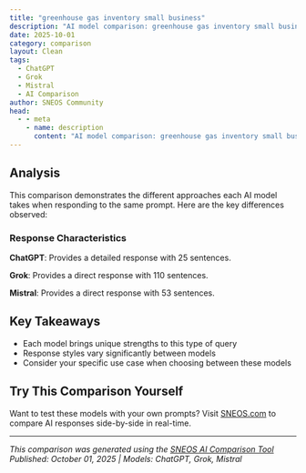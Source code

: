 ```yaml
---
title: "greenhouse gas inventory small business"
description: "AI model comparison: greenhouse gas inventory small business..."
date: 2025-10-01
category: comparison
layout: Clean
tags:
  - ChatGPT
  - Grok
  - Mistral
  - AI Comparison
author: SNEOS Community
head:
  - - meta
    - name: description
      content: "AI model comparison: greenhouse gas inventory small business..."
---
```


<ChatComparison
  title="greenhouse gas inventory small business"
  prompt="greenhouse gas inventory small business"
  :responses='{"ChatGPT": "A greenhouse gas (GHG) inventory for a small business is a systematic accounting of the gases emitted and possibly removed by the business\u2019s activities over a specific period. This inventory helps a business understand its carbon footprint, identify emission sources, and develop strategies to reduce its impact on climate change.\n\n### Steps for Conducting a GHG Inventory for a Small Business\n\n1. **Define the Scope and Boundaries**\n - **Organizational boundaries:** Decide which parts of the business to include (e.g., owned facilities, leased spaces, vehicles).\n - **Operational boundaries:** Identify emission sources:\n - *Scope 1:* Direct emissions (e.g., company vehicles, onsite fuel combustion)\n - *Scope 2:* Indirect emissions from purchased electricity, heat, or steam\n - *Scope 3:* Other indirect emissions (optional but recommended for a more complete picture), such as business travel, waste disposal, employee commuting\n\n2. **Identify Emission Sources**\n - Electricity usage (kWh)\n - Natural gas or other fuel consumption (therms, liters, gallons)\n - Company vehicles fuel use (liters, gallons)\n - Waste generated and disposal methods\n - Business travel (miles traveled by plane, car, etc.)\n - Purchased goods and services (optional for small business)\n\n3. **Collect Activity Data**\n Gather data such as utility bills, fuel purchase receipts, mileage logs, waste disposal records, etc.\n\n4. **Calculate Emissions**\n Use emission factors to convert activity data into CO\u2082 equivalent emissions (CO\u2082e). Emission factors can be found in resources like:\n - The EPA\u2019s GHG Emission Factors Hub\n - The Greenhouse Gas Protocol\n - DEFRA (UK Department for Environment, Food and Rural Affairs) emission factors\n\n5. **Summarize and Analyze Results**\n - Organize emissions by source and scope\n - Identify major contributors\n - Look for opportunities to reduce emissions (energy efficiency, renewable energy, waste reduction)\n\n6. **Report and Communicate**\n - Prepare a GHG inventory report\n - Use it to engage stakeholders, support sustainability goals, or comply with regulations\n\n### Tools and Resources for Small Businesses\n- **EPA Simplified GHG Emissions Calculator** (U.S. EPA)\n- **Carbon Trust Footprint Calculator**\n- **GHG Protocol\u0027s Corporate Standard**\n- Local government or industry-specific tools\n\n### Example (Simplified)\n\n| Source | Activity Data | Emission Factor | CO\u2082e Emissions (tons) |\n|-------------------------|----------------------------|-----------------------|-----------------------|\n| Electricity | 10,000 kWh | 0.0005 tons CO\u2082e/kWh | 5 |\n| Company gas vehicle fuel| 500 gallons of gasoline | 8.89 kg CO\u2082/gallon | 4.45 |\n| Heating oil | 300 gallons | 10.16 kg CO\u2082/gallon | 3.05 |\n| Total | | | 12.5 |\n\n---\n\nIf you want, I can help you create a tailored GHG inventory template or help calculate emissions based on your data.", "Grok": "Creating a greenhouse gas (GHG) inventory for a small business is an important step toward understanding and reducing its environmental impact. A GHG inventory measures the amount of greenhouse gases emitted by the business\u0027s operations, helping to identify areas for improvement and track progress over time. Below is a step-by-step guide tailored for small businesses to develop a GHG inventory.\n\n---\n\n### **What is a Greenhouse Gas Inventory?**\nA GHG inventory is a comprehensive accounting of the greenhouse gases (e.g., carbon dioxide, methane, nitrous oxide) emitted directly or indirectly by a business. It is typically divided into three scopes as defined by the Greenhouse Gas Protocol (developed by the World Resources Institute and the World Business Council for Sustainable Development):\n\n- **Scope 1**: Direct emissions from sources owned or controlled by the business (e.g., company vehicles, on-site fuel combustion).\n- **Scope 2**: Indirect emissions from purchased electricity, steam, heating, or cooling.\n- **Scope 3**: Other indirect emissions from the business\u0027s value chain (e.g., employee commuting, business travel, waste generation, and purchased goods/services). This scope is often the largest but can be more challenging to measure.\n\nFor small businesses, starting with Scope 1 and 2 emissions is often the most feasible and impactful step.\n\n---\n\n### **Steps to Create a GHG Inventory for a Small Business**\n\n#### **1. Define the Scope and Boundaries**\n- **Organizational Boundaries**: Determine which parts of your business will be included in the inventory. For a small business, this might include a single location or multiple sites if applicable. Decide whether to include leased spaces or shared facilities.\n- **Operational Boundaries**: Identify which emissions sources (Scopes 1, 2, and potentially 3) you will measure. As a small business, focus on Scope 1 and 2 initially.\n- **Time Period**: Choose a reporting period, typically one calendar year, to collect data.\n\n#### **2. Identify Emission Sources**\nList the activities or operations in your business that produce GHG emissions. Common sources for small businesses include:\n- **Scope 1 (Direct Emissions)**:\n - Fuel use in company vehicles.\n - On-site heating or cooling (e.g., natural gas for furnaces or boilers).\n - Refrigerant leaks from air conditioning or refrigeration units.\n- **Scope 2 (Indirect Emissions from Energy)**:\n - Electricity consumption for office operations, lighting, or equipment.\n - Purchased heating or cooling if applicable.\n- **Scope 3 (Other Indirect Emissions)** (optional for small businesses):\n - Employee commuting.\n - Business travel (flights, hotels, etc.).\n - Waste disposal and recycling.\n - Supply chain emissions (e.g., raw materials or products).\n\n#### **3. Collect Data**\nGather data on the identified emission sources for the chosen time period. Examples of data to collect:\n- Utility bills (electricity, natural gas, water).\n- Fuel purchase records for company vehicles or equipment.\n- Refrigerant usage or maintenance records.\n- Employee commuting surveys (if including Scope 3).\n- Waste management or recycling reports.\n\n**Tips for Small Businesses**:\n- Many small businesses may not have detailed records. Use estimates where necessary and document assumptions.\n- Contact utility providers for annual consumption data if monthly bills are unavailable.\n\n#### **4. Calculate Emissions**\nConvert the collected data into carbon dioxide equivalent (CO2e) emissions using emission factors. Emission factors are standardized values that convert activity data (e.g., kilowatt-hours of electricity or gallons of fuel) into GHG emissions.\n- Use tools or calculators designed for small businesses:\n - The U.S. Environmental Protection Agency (EPA) offers the **Simplified GHG Emissions Calculator** for small businesses (free and user-friendly).\n - The Greenhouse Gas Protocol provides free tools and guidance.\n - Local government or environmental organizations may also offer region-specific calculators.\n- Sources for emission factors:\n - EPA\u2019s Emission Factors Hub.\n - International Energy Agency (IEA) or national government data for electricity grid emission factors.\n - IPCC Guidelines for other sources.\n\n**Example Calculation**:\n- Electricity (Scope 2): If your business used 10,000 kWh of electricity in a year, and the emission factor for your region is 0.5 kg CO2e/kWh, your emissions are:\n - 10,000 kWh \u00D7 0.5 kg CO2e/kWh = 5,000 kg CO2e (or 5 metric tons CO2e).\n\n#### **5. Report and Document Results**\nCompile the results into a clear report or spreadsheet. Include:\n- Total emissions by Scope (1, 2, and 3 if applicable) in metric tons of CO2e.\n- Breakdown of emissions by source (e.g., electricity, fuel, waste).\n- Data sources, assumptions, and methodologies used.\n- Any gaps or limitations in the data.\n\nThis documentation is critical if you plan to share the inventory with stakeholders, apply for certifications, or use it for future comparisons.\n\n#### **6. Analyze and Set Goals**\nReview the inventory to identify major emission sources and opportunities for reduction. For small businesses, common reduction strategies include:\n- Switching to energy-efficient lighting and equipment.\n- Using renewable energy sources (e.g., solar panels or green energy programs).\n- Reducing fuel use through optimized delivery routes or telecommuting policies.\n- Implementing waste reduction and recycling programs.\n\nSet achievable reduction targets, such as reducing emissions by a certain percentage over a specific timeframe.\n\n#### **7. Track and Update**\nReassess your GHG inventory annually or biannually to track progress. Update data collection methods as your business grows or as more accurate data becomes available.\n\n---\n\n### **Tools and Resources for Small Businesses**\n- **EPA Simplified GHG Emissions Calculator**: A free tool for small businesses to estimate emissions (available on the EPA website).\n- **Greenhouse Gas Protocol**: Offers detailed guidance and free calculation tools (ghgprotocol.org).\n- **Carbon Trust SME Carbon Footprint Tool**: A user-friendly calculator for small and medium enterprises (carbontrust.com).\n- **Local Government Programs**: Many cities or states provide free resources, workshops, or grants for small businesses to measure and reduce emissions.\n- **Industry-Specific Guidance**: Some sectors (e.g., hospitality, retail) have tailored tools or benchmarks for GHG inventories.\n\n---\n\n### **Benefits of a GHG Inventory for Small Businesses**\n- **Cost Savings**: Identifying inefficiencies in energy or fuel use can reduce operational costs.\n- **Regulatory Compliance**: Preparing for potential future regulations or reporting requirements.\n- **Reputation**: Demonstrating environmental responsibility can attract eco-conscious customers or partners.\n- **Access to Incentives**: Some grants, loans, or certifications (e.g., B Corp) require GHG data.\n- **Risk Management**: Understanding emissions helps mitigate risks related to energy prices or supply chain disruptions.\n\n---\n\n### **Challenges for Small Businesses**\n- Limited resources or time to dedicate to data collection.\n- Lack of expertise in emissions calculations.\n- Incomplete data, especially for Scope 3 emissions.\n\n**Solutions**: Start small by focusing on Scope 1 and 2, use free tools, and seek assistance from local environmental organizations or consultants if needed.\n\n---\n\nBy creating a GHG inventory, a small business can take meaningful steps toward sustainability while potentially gaining financial and reputational benefits. If you have specific details about your business (e.g., industry, location, or size), I can provide more tailored guidance!", "Mistral": "Creating a greenhouse gas (GHG) inventory for a small business involves quantifying the emissions associated with your operations. This process helps you understand your environmental impact and identify areas for improvement. Here\u2019s a step-by-step guide to help you get started:\n\n### 1. Define the Scope\nIdentify the boundaries of your inventory. Typically, GHG inventories are divided into three scopes:\n- **Scope 1**: Direct emissions from sources owned or controlled by the company (e.g., company vehicles, on-site fuel combustion).\n- **Scope 2**: Indirect emissions from the generation of purchased electricity, heat, or steam.\n- **Scope 3**: Other indirect emissions, such as those from the value chain (e.g., employee commuting, business travel, waste disposal).\n\n### 2. Collect Data\nGather data on all activities that contribute to GHG emissions. This may include:\n- **Energy Use**: Electricity, natural gas, fuel oil, etc.\n- **Transportation**: Company vehicles, business travel, employee commuting.\n- **Waste Management**: Waste disposal and recycling.\n- **Purchased Goods and Services**: Supplies, materials, and services.\n\n### 3. Calculate Emissions\nUse emission factors to convert activity data into GHG emissions. Emission factors are coefficients that relate the quantity of a pollutant released to the atmosphere with an activity associated with the release of that pollutant. Common emission factors include:\n- **Electricity**: Emission factors for electricity can be found from your local utility or national databases.\n- **Fuel Combustion**: Emission factors for different types of fuels (e.g., gasoline, diesel, natural gas).\n- **Transportation**: Emission factors for different modes of transportation (e.g., cars, trucks, airplanes).\n\n### 4. Use Tools and Resources\nThere are several tools and resources available to help you calculate your GHG emissions:\n- **EPA\u2019s Simplified GHG Emissions Calculator**: A user-friendly tool for small businesses.\n- **GHG Protocol**: Provides standards and tools for GHG accounting.\n- **Carbon Footprint Calculators**: Various online calculators can help estimate emissions from different activities.\n\n### 5. Report and Analyze\nCompile your data and calculate the total GHG emissions for each scope. Analyze the results to identify the largest sources of emissions and areas for potential reduction.\n\n### 6. Develop an Action Plan\nBased on your analysis, develop an action plan to reduce your GHG emissions. This may include:\n- **Energy Efficiency**: Implement energy-saving measures.\n- **Renewable Energy**: Switch to renewable energy sources.\n- **Transportation**: Encourage carpooling, public transportation, or telecommuting.\n- **Waste Reduction**: Implement recycling and waste reduction programs.\n\n### 7. Monitor and Update\nRegularly monitor your GHG emissions and update your inventory. This will help you track progress and make adjustments as needed.\n\n### Example Calculation\nLet\u2019s say your small business uses 10,000 kWh of electricity per year and 500 gallons of gasoline for company vehicles.\n\n1. **Electricity Emissions**:\n - Emission factor for electricity: 0.454 kg CO2e/kWh (example factor)\n - Emissions = 10,000 kWh * 0.454 kg CO2e/kWh = 4,540 kg CO2e\n\n2. **Gasoline Emissions**:\n - Emission factor for gasoline: 8.91 kg CO2e/gallon (example factor)\n - Emissions = 500 gallons * 8.91 kg CO2e/gallon = 4,455 kg CO2e\n\n3. **Total Emissions**:\n - Total = 4,540 kg CO2e (electricity) \u002B 4,455 kg CO2e (gasoline) = 8,995 kg CO2e\n\n### Conclusion\nCreating a GHG inventory is a crucial step for small businesses aiming to reduce their environmental impact. By following these steps, you can gain a clear understanding of your emissions and take meaningful action to mitigate them."}' 
  published-date="15:40"
/>

## Analysis

This comparison demonstrates the different approaches each AI model takes when responding to the same prompt. Here are the key differences observed:

### Response Characteristics

**ChatGPT**: Provides a detailed response with 25 sentences. 

**Grok**: Provides a direct response with 110 sentences. 

**Mistral**: Provides a direct response with 53 sentences. 

## Key Takeaways

- Each model brings unique strengths to this type of query
- Response styles vary significantly between models
- Consider your specific use case when choosing between these models

## Try This Comparison Yourself

Want to test these models with your own prompts? Visit [SNEOS.com](https://sneos.com) to compare AI responses side-by-side in real-time.

---

*This comparison was generated using the [SNEOS AI Comparison Tool](https://sneos.com)*
*Published: October 01, 2025 | Models: ChatGPT, Grok, Mistral*
